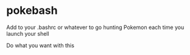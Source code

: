 # pokebash

Add to your .bashrc or whatever to go hunting Pokemon each time you launch your shell

Do what you want with this
